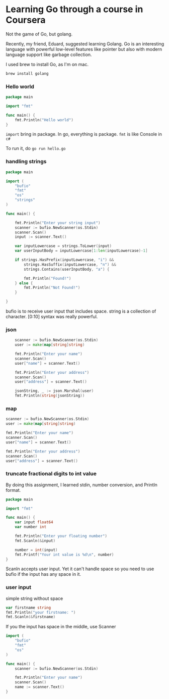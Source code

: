 # Learning Go through a course in Coursera

Not the game of Go, but golang. 

Recently, my friend, Eduard, suggested learning Golang. Go is an interesting language with powerful low-level features like pointer but also with modern language support like garbage collection. 

I used brew to install Go, as I'm on mac. 

```bash
brew install golang
```

### Hello world

```go
package main

import "fmt"

func main() {
	fmt.Println("Hello world")
}
```

`import` bring in package. In go, everything is package. `fmt` is like Console in `c#` 

To run it, do `go run hello.go` 

### handling strings

```go
package main

import (
	"bufio"
	"fmt"
	"os"
	"strings"
)

func main() {

	fmt.Println("Enter your string input")
	scanner := bufio.NewScanner(os.Stdin)
	scanner.Scan()
	input := scanner.Text()

	var inputLowercase = strings.ToLower(input)
	var userInputBody = inputLowercase[1:len(inputLowercase)-1]

	if strings.HasPrefix(inputLowercase, "i") &&
		strings.HasSuffix(inputLowercase, "n") &&
		strings.Contains(userInputBody, "a") {

		fmt.Println("Found!")
	} else {
		fmt.Println("Not Found!")
	}

}

```

bufio is to receive user input that includes space. string is a collection of character. \[0:10\] syntax was really powerful.

### json

```go
	scanner := bufio.NewScanner(os.Stdin)
	user := make(map[string]string)

	fmt.Println("Enter your name")
	scanner.Scan()
	user["name"] = scanner.Text()

	fmt.Println("Enter your address")
	scanner.Scan()
	user["address"] = scanner.Text()

	jsonString, _ := json.Marshal(user)
	fmt.Println(string(jsonString))

```

### map

```go
scanner := bufio.NewScanner(os.Stdin)
user := make(map[string]string)

fmt.Println("Enter your name")
scanner.Scan()
user["name"] = scanner.Text()

fmt.Println("Enter your address")
scanner.Scan()
user["address"] = scanner.Text()

```

### truncate fractional digits to int value

By doing this assignment, I learned stdin, number conversion, and Println format.

```go
package main

import "fmt"

func main() {
	var input float64
	var number int

	fmt.Println("Enter your floating number")
	fmt.Scanln(&input)

	number = int(input)
	fmt.Printf("Your int value is %d\n", number)
}

```

Scanln accepts user input. Yet it can't handle space so you need to use bufio if the input has any space in it. 

### user input

simple string without space

```go
var firstname string
fmt.Println("your firstname: ")
fmt.Scanln(&firstname)
```

If you the input has space in the middle, use Scanner

```go
import (
	"bufio"
	"fmt"
	"os"
)

func main() {
	scanner := bufio.NewScanner(os.Stdin)

	fmt.Println("Enter your name")
	scanner.Scan()
	name := scanner.Text()
}
```

